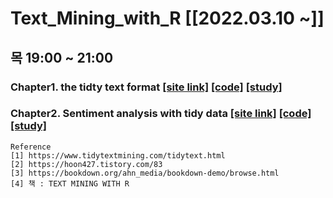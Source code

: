 # Text_Mining_with_R [[2022.03.10 ~]]

## 목 19:00 ~ 21:00

### Chapter1. the tidty text format [[site link]](https://blog.naver.com/soodagnu/222672298564) [[code]](https://github.com/jihyeheo/Text_Mining_with_R/blob/main/Chapter.1.R) [[study]](https://github.com/jihyeheo/Text_Mining_with_R/blob/main/Chapter1study.ipynb)

### Chapter2. Sentiment analysis with tidy data [[site link]](https://blog.naver.com/soodagnu/222674461246) [[code]](https://github.com/jihyeheo/Text_Mining_with_R/blob/main/Chapter2.R) [[study]]()

```
Reference
[1] https://www.tidytextmining.com/tidytext.html
[2] https://hoon427.tistory.com/83
[3] https://bookdown.org/ahn_media/bookdown-demo/browse.html
[4] 책 : TEXT MINING WITH R
```
